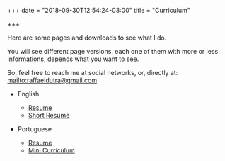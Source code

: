 +++
date = "2018-09-30T12:54:24-03:00"
title = "Curriculum"

+++

Here are some pages and downloads to see what I do.

You will see different page versions, each one of them with more or less informations, depends what you want to see.

So, feel free to reach me at social networks, or, directly at: <mailto:raffaeldutra@gmail.com>

* English
  * [Resume](/resume/rafael-dutra-resume-en.pdf)
  * [Short Resume](/cv/mini)

* Portuguese
  * [Resume](/resume/rafael-dutra-resume.pdf)
  * [Mini Currículum](/cv/mini)
